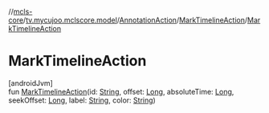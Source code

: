 //[mcls-core](../../../../index.md)/[tv.mycujoo.mclscore.model](../../index.md)/[AnnotationAction](../index.md)/[MarkTimelineAction](index.md)/[MarkTimelineAction](-mark-timeline-action.md)

# MarkTimelineAction

[androidJvm]\
fun [MarkTimelineAction](-mark-timeline-action.md)(id: [String](https://kotlinlang.org/api/latest/jvm/stdlib/kotlin/-string/index.html), offset: [Long](https://kotlinlang.org/api/latest/jvm/stdlib/kotlin/-long/index.html), absoluteTime: [Long](https://kotlinlang.org/api/latest/jvm/stdlib/kotlin/-long/index.html), seekOffset: [Long](https://kotlinlang.org/api/latest/jvm/stdlib/kotlin/-long/index.html), label: [String](https://kotlinlang.org/api/latest/jvm/stdlib/kotlin/-string/index.html), color: [String](https://kotlinlang.org/api/latest/jvm/stdlib/kotlin/-string/index.html))
